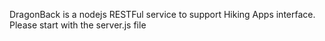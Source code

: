 DragonBack is a nodejs RESTFul service to support Hiking Apps interface. Please start with the server.js file

